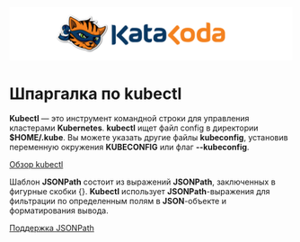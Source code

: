 ![Katacoda Logo](./assets/logo-text-with-head.png)

# Шпаргалка по kubectl #

**Kubectl** — это инструмент командной строки для управления кластерами **Kubernetes**. **kubectl** ищет файл config в директории **$HOME/.kube**. Вы можете указать другие файлы **kubeconfig**, установив переменную окружения **KUBECONFIG** или флаг **--kubeconfig**.

[Обзор kubectl](https://kubernetes.io/ru/docs/reference/kubectl/overview/) 

Шаблон **JSONPath** состоит из выражений **JSONPath**, заключенных в фигурные скобки {}. **Kubectl** использует **JSONPath**-выражения для фильтрации по определенным полям в **JSON**-объекте и форматирования вывода. 

[Поддержка JSONPath](https://kubernetes.io/ru/docs/reference/kubectl/jsonpath/)
